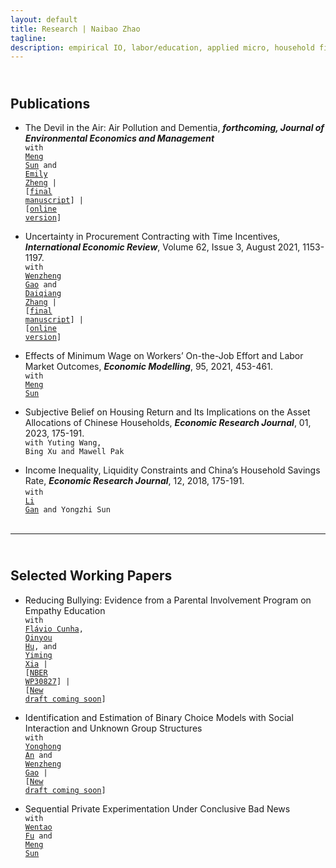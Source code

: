 ```yaml
---
layout: default
title: Research | Naibao Zhao
tagline: 
description: empirical IO, labor/education, applied micro, household finance.
---
```

<!--
<div class="navbar">
    <div class="navbar-inner">
        <ul class="nav">
            <li><a href="#current">current courses</a></li>
            <li><a href="#shortcourses">short courses</a></li>
            <li><a href="#misc">misc lectures</a></li>
            <li><a href="#old">former courses</a></li>
        </ul>
    </div>
</div> -->
## <a name="instructor"></a> <br/> Publications

- The Devil in the Air: Air Pollution and Dementia, <strong><em>forthcoming, Journal of Environmental Economics and Management</em></strong><br/>
  <code>with <a href="https://kamino.tru.ca/experts/home/main/bio.php?id=msun" target="_blank">Meng Sun</a> and <a href="https://myweb.cuhk.edu.cn/emilyzheng" target="_blank">Emily Zheng</a> | [<a href="{{ BASE_PATH }}/research/dementia_final_JEEM.pdf" target="_blank">final manuscript</a>] | [<a href="https://www.sciencedirect.com/science/article/pii/S0095069624000949" target="_blank">online version</a>]</code><br/>

- Uncertainty in Procurement Contracting with Time Incentives, <strong><em>International Economic Review</em></strong>, Volume 62, Issue 3, August 2021, 1153-1197.<br/>
  <code>with <a href="https://sites.google.com/view/wenzhenggao" target="_blank">Wenzheng Gao</a> and <a href="https://sites.google.com/view/daiqiang/home?authuser=0" target="_blank">Daiqiang Zhang</a> | [<a href="{{ BASE_PATH }}/research/ab_final_IER.pdf" target="_blank">final manuscript</a>] | [<a href="https://onlinelibrary.wiley.com/doi/full/10.1111/iere.12509" target="_blank">online version</a>]</code><br/>

- Effects of Minimum Wage on Workers’ On-the-Job Effort and Labor Market Outcomes, <strong><em>Economic Modelling</em></strong>, 95, 2021, 453-461. <br/>
  <code>with <a href="https://kamino.tru.ca/experts/home/main/bio.php?id=msun" target="_blank">Meng Sun</a></code><br/>

- Subjective Belief on Housing Return and Its Implications on the Asset Allocations of Chinese Households, <strong><em>Economic Research Journal</em></strong>, 01, 2023, 175-191.<br/>
  <code>with Yuting Wang, Bing Xu and Mawell Pak</code><br/>

<!-- [In Chinese: "房产预期回报率视角下的中国家庭资产配置"，<strong>《经济研究》</strong>2023年第1期。] -->

- Income Inequality, Liquidity Constraints and China’s Household Savings Rate, <strong><em>Economic Research Journal</em></strong>, 12, 2018, 175-191.<br/>
  <code>with <a href="https://liberalarts.tamu.edu/economics/profile/li-gan/" target="_blank">Li Gan</a> and Yongzhi Sun</code><br/><br/>

<!-- [In Chinese: "收入不平等、流动性约束与中国家庭储蓄率"，<strong>《经济研究》</strong>2018年第12期。该文被人大复印报刊资料《国民经济管理》2019 年第 4 期全文转载。] -->

---
## <a name="instructor"></a> <br/> Selected Working Papers

- Reducing Bullying: Evidence from a Parental Involvement Program on Empathy Education <br/>
  <code>with <a href="https://www.flaviocunha.com/" target="_blank">Flávio Cunha</a>, <a href="https://sites.google.com/view/qinyouhu" target="_blank">Qinyou Hu</a>, and <a href="https://sites.google.com/view/yimingxia/homepage?authuser=0" target="_blank">Yiming Xia</a> | [<a href="https://www.nber.org/people/nzhao?page=1&perPage=50" target="_blank">NBER WP30827</a>] | [<a href="{{ BASE_PATH }}/research/empathy.pdf" target="_blank">New draft coming soon</a>]</code><br/>
 
- Identification and Estimation of Binary Choice Models with Social Interaction and Unknown Group Structures<br/>
  <code>with <a href="https://people.tamu.edu/~yonghongan/" target="_blank">Yonghong An</a> and <a href="https://sites.google.com/view/wenzhenggao" target="_blank">Wenzheng Gao</a> | [<a href="{{ BASE_PATH }}/research/binarySI.pdf" target="_blank">New draft coming soon</a>]</code> <br/>

- Sequential Private Experimentation Under Conclusive Bad News<br/>
  <code>with <a href="https://sites.google.com/view/wentaofu/home" target="_blank">Wentao Fu</a> and <a href="https://kamino.tru.ca/experts/home/main/bio.php?id=msun" target="_blank">Meng Sun</a></code><br/><br/> 
